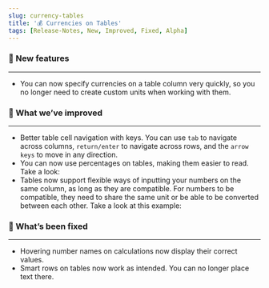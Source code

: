 ```yaml
---
slug: currency-tables
title: '💰 Currencies on Tables'
tags: [Release-Notes, New, Improved, Fixed, Alpha]
---
```


### 🌱 New features

---

- You can now specify currencies on a table column very quickly, so you no longer need to create custom units when working with them.

### 💪 What we’ve improved

---

- Better table cell navigation with keys. You can use `tab` to navigate across columns, `return/enter` to navigate across rows, and the `arrow keys` to move in any direction.
- You can now use percentages on tables, making them easier to read. Take a look:
- Tables now support flexible ways of inputting your numbers on the same column, as long as they are compatible. For numbers to be compatible, they need to share the same unit or be able to be converted between each other. Take a look at this example:

### 🔨 What’s been fixed

---

- Hovering number names on calculations now display their correct values.
- Smart rows on tables now work as intended. You can no longer place text there.
